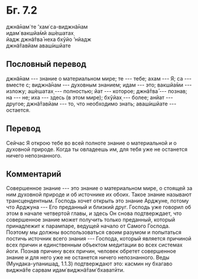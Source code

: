 # Бг. 7.2
джн̃а̄нам̇ те ’хам̇ са-виджн̃а̄нам<br/>
идам̇ вакшйа̄мй аш́ешатах̣<br/>
йадж джн̃а̄тва̄ неха бхӯйо ’нйадж<br/>
джн̃а̄тавйам аваш́ишйате
## Пословный перевод

джн̃а̄нам --- знание о материальном мире; те --- тебе; ахам --- Я; са ---
вместе с; виджн̃а̄нам --- духовным знанием; идам --- это; вакшйа̄ми ---
изложу; аш́ешатах̣ --- полностью; йат --- которое; джн̃а̄тва̄ --- познав; на
--- не; иха --- здесь (в этом мире); бхӯйах̣ --- более; анйат --- другое;
джн̃а̄тавйам --- то, что необходимо знать; аваш́ишйате --- остается.

## Перевод

Сейчас Я открою тебе во всей полноте знание о материальной и о духовной
природе. Когда ты овладеешь им, для тебя уже не останется ничего
непознанного.

## Комментарий

Совершенное знание --- это знание о материальном мире, о стоящей за ним
духовной природе и об источнике их обоих. Такое знание называют
трансцендентным. Господь хочет открыть это знание Арджуне, потому что
Арджуна --- Его преданный и близкий друг. Господь уже говорил об этом в
начале четвертой главы, и здесь Он снова подтверждает, что совершенное
знание может получить только преданный, который принадлежит к парампаре,
ведущей начало от Самого Господа. Поэтому мы должны воспользоваться
своим разумом и попытаться постичь источник всего знания --- Господа,
который является причиной всех причин и единственным объектом медитации
во всех системах йоги. Познав причину всех причин, человек обретет
совершенное знание и для него уже не останется ничего непознанного. Веды
(Мундака-упанишад, 1.1.3) подтверждают это: касмин ну бхагаво виджн̃а̄те
сарвам идам̇ виджн̃а̄там̇ бхаватӣти.
